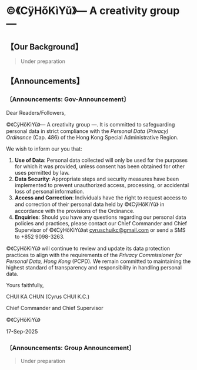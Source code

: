 # ©️《CÿHőKìYŭ》— A creativity group —
## 【Our Background】
> Under preparation
## 【Announcements】
### 〔Announcements: Gov-Announcement〕

Dear Readers/Followers,

©️《CÿHőKìYŭ》— A creativity group —. It is committed to safeguarding personal data in strict compliance with the *Personal Data (Privacy) Ordinance* (Cap. 486) of the Hong Kong Special Administrative Region.  

We wish to inform our you that:  

1. **Use of Data**: Personal data collected will only be used for the purposes for which it was provided, unless consent has been obtained for other uses permitted by law.  
2. **Data Security**: Appropriate steps and security measures have been implemented to prevent unauthorized access, processing, or accidental loss of personal information.  
3. **Access and Correction**: Individuals have the right to request access to and correction of their personal data held by ©️《CÿHőKìYŭ》 in accordance with the provisions of the Ordinance.  
4. **Enquiries**: Should you have any questions regarding our personal data policies and practices, please contact our Chief Commander and Chief Supervisor of ©️《CÿHőKìYŭ》at cyruschuikc@gmail.com or send a SMS to +852 9098-3263.  

©️《CÿHőKìYŭ》 will continue to review and update its data protection practices to align with the requirements of the *Privacy Commissioner for Personal Data, Hong Kong* (PCPD). We remain committed to maintaining the highest standard of transparency and responsibility in handling personal data.  

Yours faithfully,

CHUI KA CHUN (Cyrus CHUI K.C.)

Chief Commander and Chief Supervisor

©️《CÿHőKìYŭ》

17-Sep-2025


### 〔Announcements: Group Announcement〕
> Under preparation

